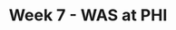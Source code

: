 ---
layout: game
title: Week 7 - WAS at PHI
season: 2017
game_id: 2017_07_WAS_PHI
away_team: WAS
home_team: PHI
---